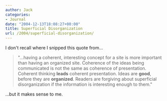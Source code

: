 ```yaml
---
author: Jack
categories:
- Journal
date: "2004-12-13T18:08:27+00:00"
title: Superficial Disorganization
url: /2004/superficial-disorganization/
---
```


I don't recall where I snipped this quote from&#8230;

> 
> 
> "&#8230;having a coherent, interesting concept for a site is more important than having an organized site. Coherence of the ideas being communicated is not the same as coherence of presentation. Coherent thinking **leads** coherent presentation. Ideas are **good**, before they are **organized**. Readers are forgiving about superficial disorganization if the information is interesting enough to them."
> 
> 

&#8230;but it makes sense to me.